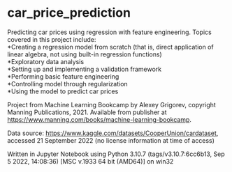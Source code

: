 # car_price_prediction
Predicting car prices using regression with feature engineering. Topics covered in this project include: <br>
*Creating a regression model from scratch (that is, direct application of linear algebra, not using built-in regression functions) <br>
*Exploratory data analysis <br>
*Setting up and implementing a validation framework <br>
*Performing basic feature engineering <br>
*Controlling model through regularization <br>
*Using the model to predict car prices <br>

Project from Machine Learning Bookcamp by Alexey Grigorev, copyright Manning Publications, 2021.
Available from publisher at https://www.manning.com/books/machine-learning-bookcamp.

Data source: https://www.kaggle.com/datasets/CooperUnion/cardataset, accessed 21 September 2022 (no license information at time of access)

Written in Jupyter Notebook using Python 3.10.7 (tags/v3.10.7:6cc6b13, Sep  5 2022, 14:08:36) [MSC v.1933 64 bit (AMD64)] on win32
